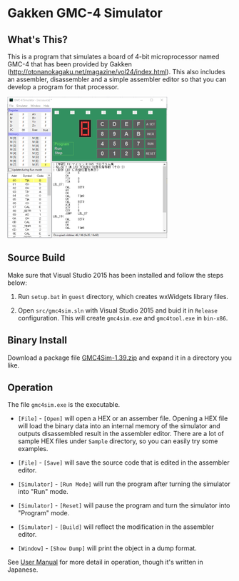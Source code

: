 Gakken GMC-4 Simulator
======================

What's This?
------------
This is a program that simulates a board of 4-bit microprocessor named GMC-4
that has been provided by Gakken (http://otonanokagaku.net/magazine/vol24/index.html).
This also includes an assembler, disassembler and a simple
assembler editor so that you can develop a program for that processor.

![main](image/main-shrink.png)

Source Build
------------
Make sure that Visual Studio 2015 has been installed and follow the steps below:

1. Run `setup.bat` in `guest` directory, which creates wxWidgets library files.

2. Open `src/gmc4sim.sln` with Visual Studio 2015 and buid it in `Release` configuration.
   This will create `gmc4sim.exe` and `gmc4tool.exe` in `bin-x86`.


Binary Install
--------------
Download a package file
[GMC4Sim-1.39.zip](https://github.com/ypsitau/gmc4sim/releases/download/v1.39/gmc4sim-1.39.zip)
and expand it in a directory you like.


Operation
---------
The file `gmc4sim.exe` is the executable.

- `[File]` - `[Open]` will open a HEX or an assember file.
  Opening a HEX file will load the binary data into an internal memory of the simulator
  and outputs disassembled result in the assembler editor.
  There are a lot of sample HEX files under `Sample` directory, so you can easily try some examples.

- `[File]` - `[Save]` will save the source code that is edited in the assembler editor.

- `[Simulator]` - `[Run Mode]` will run the program after turning the simulator into "Run" mode.

- `[Simulator]` - `[Reset]` will pause the program and turn the simulator into "Program" mode.

- `[Simulator]` - `[Build]` will reflect the modification in the assembler editor.

- `[Window]` - `[Show Dump]` will print the object in a dump format.

See [User Manual](https://github.com/ypsitau/gmc4sim/blob/master/doc/GMC4Sim.pdf)
for more detail in operation, though it's written in Japanese.
